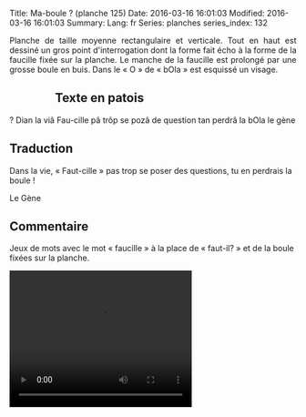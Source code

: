 Title: Ma-boule ? (planche 125)
Date: 2016-03-16 16:01:03
Modified: 2016-03-16 16:01:03
Summary: 
Lang: fr
Series: planches
series_index: 132

<p style="text-align:justify;">Planche de taille moyenne rectangulaire
et verticale. Tout en haut est dessiné un gros point d'interrogation
dont la forme fait écho à la forme de la faucille fixée sur la
planche. Le manche de la faucille est prolongé par une grosse boule en
buis. Dans le « O » de « bOla » est esquissé un visage.</p>

<figure class="image-block" style="float: left;">
  <img alt="" src="{static}/images/planche_125.png">
  <figcaption style="max-width: 174px"></figcaption>
</figure>

## Texte en patois

?  Dian la viâ Fau-cille pâ trôp se pozâ de question tan perdrâ la
bOla le gène

## Traduction

Dans la vie, « Faut-cille » pas trop se poser des questions, tu en
perdrais la boule !  

Le Gène

## Commentaire

Jeux de mots avec le mot « faucille » à la place de « faut-il? » et de
la boule fixées sur la planche.

<video width="320" height="240" controls>
  <source src="https://d1njpgd0ygatdn.cloudfront.net/video_125.mp4" type="video/mp4">
</video>
